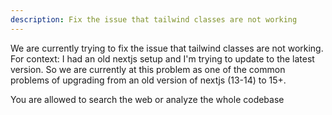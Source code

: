 ```yaml
---
description: Fix the issue that tailwind classes are not working
---
```


We are currently trying to fix the issue that tailwind classes are not working. For context: I had an old nextjs setup and I'm trying to update to the latest version. So we are currently at this problem as one of the common problems of upgrading from an old version of nextjs (13-14) to 15+.

You are allowed to search the web or analyze the whole codebase